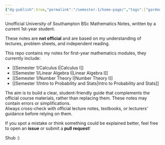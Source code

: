 ```yaml
---
{"dg-publish":true,"permalink":"/semester-1/home-page/","tags":["gardenEntry"]}
---
```


Unofficial University of Southampton BSc Mathematics Notes, written by a current 1st-year student.

These notes are **not official** and are based on my understanding of lectures, problem sheets, and independent reading.  

This repo contains my notes for first-year mathematics modules, they currently include:

- [[Semester 1/Calculus I\|Calculus I]]
- [[Semester 1/Linear Algebra I\|Linear Algebra I]]
- [[Semester 1/Number Theory I\|Number Theory I]]
- [[Semester 1/Intro to Probability and Stats\|Intro to Probability and Stats]]

The aim is to build a clear, student-friendly guide that complements the official course materials, rather than replacing them. These notes may contain errors or simplifications.  
Always cross-check with official lecture notes, textbooks, or lecturers’ guidance before relying on them.

If you spot a mistake or think something could be explained better, feel free to open an **issue** or submit a **pull request**!


Shub :)